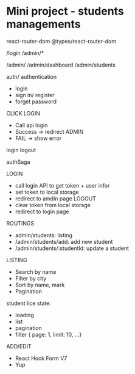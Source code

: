 # Mini project - students managements

react-router-dom
@types/react-router-dom

/login
/admin/\*

/admin/
/admin/dashboard
/admin/students

auth/ authentication

- login
- sign in/ register
- forget password

CLICK LOGIN

- Call api login
- Success -> redirect ADMIN
- FAIL -> show error

login logout

authSaga

LOGIN

- call login API to get token + user infor
- set token to local storage
- redirect to amdin page
  LOGOUT
- clear token from local storage
- redirect to login page

ROUTINGS

- admin/students: listing
- /admin/students/add: add new student
- /admin/students/:studentId: update a student

LISTING

- Search by name
- Filter by city
- Sort by name, mark
- Pagination

student lice state:

- loading
- list
- pagination
- filter { page: 1, limit: 10, ...}

ADD/EDIT

- React Hook Form V7
- Yup
